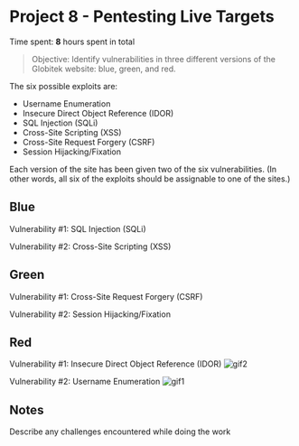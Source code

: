 # Project 8 - Pentesting Live Targets

Time spent: **8** hours spent in total

> Objective: Identify vulnerabilities in three different versions of the Globitek website: blue, green, and red.

The six possible exploits are:
* Username Enumeration
* Insecure Direct Object Reference (IDOR)
* SQL Injection (SQLi)
* Cross-Site Scripting (XSS)
* Cross-Site Request Forgery (CSRF)
* Session Hijacking/Fixation

Each version of the site has been given two of the six vulnerabilities. (In other words, all six of the exploits should be assignable to one of the sites.)

## Blue

Vulnerability #1: SQL Injection (SQLi)

Vulnerability #2: Cross-Site Scripting (XSS)


## Green

Vulnerability #1: Cross-Site Request Forgery (CSRF)

Vulnerability #2: Session Hijacking/Fixation


## Red

Vulnerability #1: Insecure Direct Object Reference (IDOR)
![gif2](https://i.imgur.com/onooBI3)

Vulnerability #2: Username Enumeration
![gif1](https://i.imgur.com/VD80eMO)


## Notes

Describe any challenges encountered while doing the work
